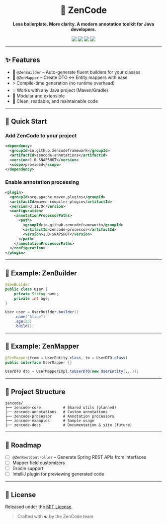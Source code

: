 <div align="center">
  <h1>🧘 ZenCode</h1>
  <p><b>Less boilerplate. More clarity. A modern annotation toolkit for Java developers.</b></p>

  <p>
    <img src="https://img.shields.io/badge/language-Java-blue.svg" />
    <img src="https://img.shields.io/badge/build-Maven-blue" />
    <img src="https://img.shields.io/badge/license-MIT-green" />
    <img src="https://img.shields.io/badge/status-alpha-orange" />
  </p>
</div>

---

## ✨ Features

- 🔨 `@ZenBuilder` – Auto-generate fluent builders for your classes
- 🔁 `@ZenMapper` – Create DTO ↔ Entity mappers with ease
- ⚡ Compile-time generation (no runtime overhead)
- 💡 Works with any Java project (Maven/Gradle)
- 🧩 Modular and extensible
- 🧘 Clean, readable, and maintainable code

---

## 🚀 Quick Start

### Add ZenCode to your project

```xml
<dependency>
  <groupId>io.github.zencodeframework</groupId>
  <artifactId>zencode-annotations</artifactId>
  <version>1.0-SNAPSHOT</version>
  <scope>provided</scope>
</dependency>
```

### Enable annotation processing

```xml
<plugin>
  <groupId>org.apache.maven.plugins</groupId>
  <artifactId>maven-compiler-plugin</artifactId>
  <version>3.11.0</version>
  <configuration>
    <annotationProcessorPaths>
      <path>
        <groupId>io.github.zencodeframework</groupId>
        <artifactId>zencode-processor</artifactId>
        <version>1.0-SNAPSHOT</version>
      </path>
    </annotationProcessorPaths>
  </configuration>
</plugin>
```

---

## 🧱 Example: ZenBuilder

```java
@ZenBuilder
public class User {
    private String name;
    private int age;
}
```

```java
User user = UserBuilder.builder()
    .name("Alice")
    .age(25)
    .build();
```

---

## 🔁 Example: ZenMapper

```java
@ZenMapper(from = UserEntity.class, to = UserDTO.class)
public interface UserMapper {}
```

```java
UserDTO dto = UserMapperImpl.toUserDTO(new UserEntity(...));
```

---

## 📁 Project Structure

```
zencode/
├── zencode-core          # Shared utils (planned)
├── zencode-annotations   # Custom annotations
├── zencode-processor     # Annotation processors
├── zencode-examples      # Sample usage
├── zencode-docs          # Documentation & site (future)
```

---

## 🔮 Roadmap

- [ ] `@ZenRestController` – Generate Spring REST APIs from interfaces
- [ ] Mapper field customizers
- [ ] Gradle support
- [ ] IntelliJ plugin for previewing generated code

---

## 📜 License

Released under the [MIT License](LICENSE).

> Crafted with ☯️ by the ZenCode team
